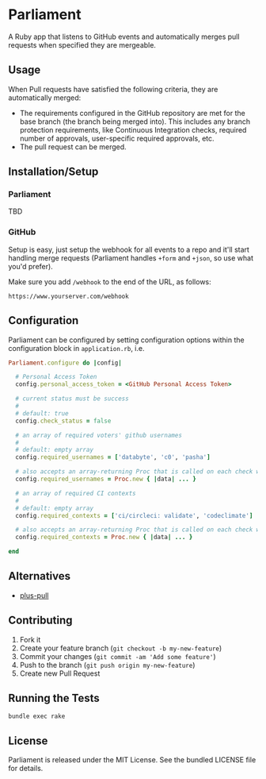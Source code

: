 # Parliament

A Ruby app that listens to GitHub events and automatically merges pull requests when specified they are mergeable.

## Usage

When Pull requests have satisfied the following criteria, they are automatically merged:
* The requirements configured in the GitHub repository are met for the base branch (the branch being merged into). This includes any branch protection requirements, like Continuous Integration checks, required number of approvals, user-specific required approvals, etc.
* The pull request can be merged.

## Installation/Setup

### Parliament
TBD

### GitHub
Setup is easy, just setup the webhook for all events to a repo and it'll start handling merge requests (Parliament handles `+form` and `+json`, so use what you'd prefer).

Make sure you add `/webhook` to the end of the URL, as follows:

```
https://www.yourserver.com/webhook
```

## Configuration
Parliament can be configured by setting configuration options within the configuration block in `application.rb`, i.e.

```ruby
Parliament.configure do |config|

  # Personal Access Token
  config.personal_access_token = <GitHub Personal Access Token>

  # current status must be success
  #
  # default: true
  config.check_status = false

  # an array of required voters' github usernames
  #
  # default: empty array
  config.required_usernames = ['databyte', 'c0', 'pasha']

  # also accepts an array-returning Proc that is called on each check with the raw data from the webhook.
  config.required_usernames = Proc.new { |data| ... }

  # an array of required CI contexts
  #
  # default: empty array
  config.required_contexts = ['ci/circleci: validate', 'codeclimate']

  # also accepts an array-returning Proc that is called on each check with the raw data from the webhook.
  config.required_contexts = Proc.new { |data| ... }

end
```

## Alternatives
* [plus-pull](https://github.com/christofdamian/plus-pull)

## Contributing

1. Fork it
2. Create your feature branch (`git checkout -b my-new-feature`)
3. Commit your changes (`git commit -am 'Add some feature'`)
4. Push to the branch (`git push origin my-new-feature`)
5. Create new Pull Request

## Running the Tests

`bundle exec rake`

## License

Parliament is released under the MIT License. See the bundled LICENSE file for
details.
